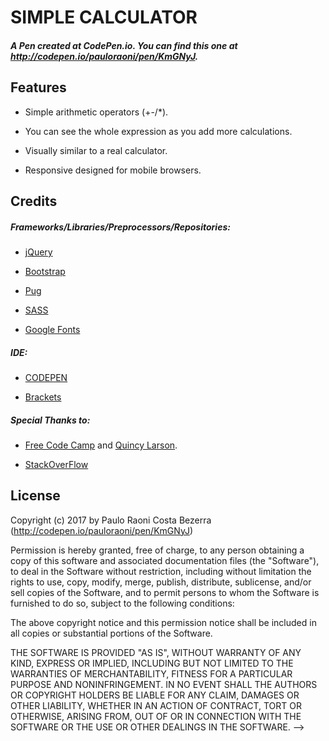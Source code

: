 # SIMPLE CALCULATOR
##### A Pen created at CodePen.io. You can find this one at http://codepen.io/pauloraoni/pen/KmGNyJ.

## Features

- Simple arithmetic operators (+-/*).

- You can see the whole expression as you add more calculations.

- Visually similar to a real calculator.

- Responsive designed for mobile browsers.

## Credits

##### Frameworks/Libraries/Preprocessors/Repositories:

- [jQuery](https://jquery.com/)

- [Bootstrap](https://getbootstrap.com/css/)

- [Pug](https://pugjs.org/api/getting-started.html)

- [SASS](http://sass-lang.com/)

- [Google Fonts](https://fonts.google.com)

##### IDE:

- [CODEPEN](https://codepen.io/)

- [Brackets](http://brackets.io/)


##### Special Thanks to:

- [Free Code Camp](https://www.freecodecamp.com/) and [Quincy Larson](https://www.linkedin.com/in/quincylarson/).

- [StackOverFlow](https://stackoverflow.com/) 

## License

Copyright (c) 2017 by Paulo Raoni Costa Bezerra (http://codepen.io/pauloraoni/pen/KmGNyJ)

Permission is hereby granted, free of charge, to any person obtaining a copy of this software and associated documentation files (the "Software"), to deal in the Software without restriction, including without limitation the rights to use, copy, modify, merge, publish, distribute, sublicense, and/or sell copies of the Software, and to permit persons to whom the Software is furnished to do so, subject to the following conditions:

The above copyright notice and this permission notice shall be included in all copies or substantial portions of the Software.

THE SOFTWARE IS PROVIDED "AS IS", WITHOUT WARRANTY OF ANY KIND, EXPRESS OR IMPLIED, INCLUDING BUT NOT LIMITED TO THE WARRANTIES OF MERCHANTABILITY, FITNESS FOR A PARTICULAR PURPOSE AND NONINFRINGEMENT. IN NO EVENT SHALL THE AUTHORS OR COPYRIGHT HOLDERS BE LIABLE FOR ANY CLAIM, DAMAGES OR OTHER LIABILITY, WHETHER IN AN ACTION OF CONTRACT, TORT OR OTHERWISE, ARISING FROM, OUT OF OR IN CONNECTION WITH THE SOFTWARE OR THE USE OR OTHER DEALINGS IN THE SOFTWARE.
-->
